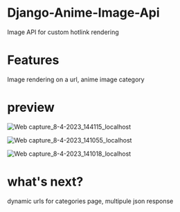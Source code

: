 # Django-Anime-Image-Api
Image API for custom hotlink rendering

# Features
Image rendering on a url,
anime image category

# preview
![Web capture_8-4-2023_144115_localhost](https://user-images.githubusercontent.com/79472476/230719262-2a13fdcc-f0f8-44ff-a78d-d5eda5c37f4e.jpeg)

![Web capture_8-4-2023_141055_localhost](https://user-images.githubusercontent.com/79472476/230718898-34f93c54-58a4-4b40-bdba-cdc20c062e26.jpeg)

![Web capture_8-4-2023_141018_localhost](https://user-images.githubusercontent.com/79472476/230718903-44fa1a8a-ab75-4204-97c8-7c99419fad79.jpeg)

# what's next?

dynamic urls for categories page, multipule json response
